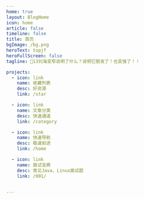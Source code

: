 ```yaml
---
home: true
layout: BlogHome
icon: home
article: false
timeline: false
title: 首页
bgImage: /bg.png
heroText: topjf
heroFullScreen: false
tagline: 🍎13刘海变窄说明了什么？说明它脱发了！也变强了！！

projects:
  - icon: link
    name: 收藏列表
    desc: 好资源
    link: /star

  - icon: link
    name: 文章分类
    desc: 快速通道
    link: /category

  - icon: link
    name: 快速导航
    desc: 极速前进
    link: /home

  - icon: link
    name: 面试宝典
    desc: 常见Java，Linux面试题
    link: /001/


---
```

